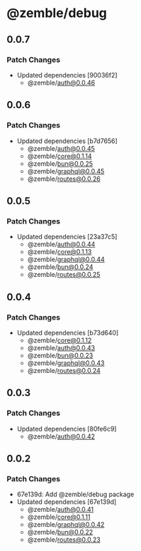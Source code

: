 # @zemble/debug

## 0.0.7

### Patch Changes

- Updated dependencies [90036f2]
  - @zemble/auth@0.0.46

## 0.0.6

### Patch Changes

- Updated dependencies [b7d7656]
  - @zemble/auth@0.0.45
  - @zemble/core@0.1.14
  - @zemble/bun@0.0.25
  - @zemble/graphql@0.0.45
  - @zemble/routes@0.0.26

## 0.0.5

### Patch Changes

- Updated dependencies [23a37c5]
  - @zemble/auth@0.0.44
  - @zemble/core@0.1.13
  - @zemble/graphql@0.0.44
  - @zemble/bun@0.0.24
  - @zemble/routes@0.0.25

## 0.0.4

### Patch Changes

- Updated dependencies [b73d640]
  - @zemble/core@0.1.12
  - @zemble/auth@0.0.43
  - @zemble/bun@0.0.23
  - @zemble/graphql@0.0.43
  - @zemble/routes@0.0.24

## 0.0.3

### Patch Changes

- Updated dependencies [80fe6c9]
  - @zemble/auth@0.0.42

## 0.0.2

### Patch Changes

- 67e139d: Add @zemble/debug package
- Updated dependencies [67e139d]
  - @zemble/auth@0.0.41
  - @zemble/core@0.1.11
  - @zemble/graphql@0.0.42
  - @zemble/bun@0.0.22
  - @zemble/routes@0.0.23
